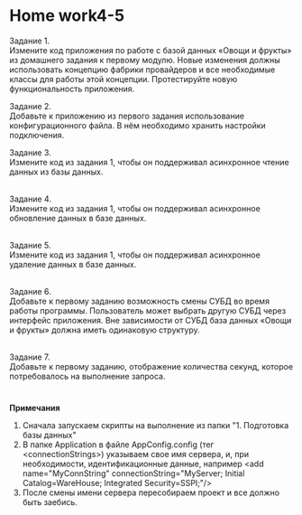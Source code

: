 # <b>Home work4-5</b>

Задание 1.<br>
Измените код приложения по работе с базой данных «Овощи и фрукты» из домашнего задания к первому модулю. Новые изменения должны использовать концепцию фабрики провайдеров и все необходимые классы для работы этой концепции. Протестируйте новую функциональность приложения.<br>

Задание 2.<br>
Добавьте к приложению из первого задания использование конфигурационного файла. В нём необходимо хранить настройки подключения.<br>

Задание 3.<br>
Измените код из задания 1, чтобы он поддерживал асинхронное чтение данных из базы данных.<br>

<br>Задание 4.<br>
Измените код из задания 1, чтобы он поддерживал асинхронное обновление данных в базе данных.<br>

<br>Задание 5.<br>
Измените код из задания 1, чтобы он поддерживал асинхронное удаление данных в базе данных.<br>

<br>Задание 6.<br>
Добавьте к первому заданию возможность смены СУБД во время работы программы. Пользователь может выбрать другую СУБД через интерфейс приложения. Вне зависимости от СУБД база данных «Овощи и фрукты» должна иметь одинаковую структуру.<br>

<br>Задание 7.<br>
Добавьте к первому заданию, отображение количества секунд, которое потребовалось на выполнение запроса.<br>

#

<b>Примечания</b>
<ol>
<li>Сначала запускаем скрипты на выполнение из папки "1. Подготовка базы данных"</li>
<li>В папке Application в файле AppConfig.config (тег &lt;connectionStrings&gt;) указываем свое имя сервера, и, при необходимости, идентификационные данные, например &lt;add name="MyConnString" connectionString="MyServer; Initial Catalog=WareHouse; Integrated Security=SSPI;"/&gt;</li>
<li>После смены имени сервера пересобираем проект и все должно быть заебись.</li>
</ol>
